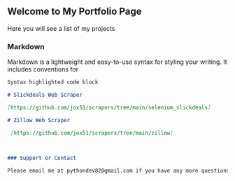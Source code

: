 ## Welcome to My Portfolio Page

Here you will see a list of my projects


### Markdown

Markdown is a lightweight and easy-to-use syntax for styling your writing. It includes conventions for

```markdown
Syntax highlighted code block

# Slickdeals Web Scraper

[https://github.com/jox51/scrapers/tree/main/selenium_slickdeals]

# Zillow Web Scraper

 [https://github.com/jox51/scrapers/tree/main/zillow]

 

### Support or Contact

Please email me at pythondev82@gmail.com if you have any more questions.
